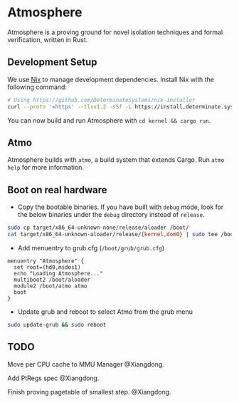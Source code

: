 # Atmosphere

Atmosphere is a proving ground for novel isolation techniques and formal verification, written in Rust.

## Development Setup

We use [Nix](https://nixos.org) to manage development dependencies.
Install Nix with the following command:

```bash
# Using https://github.com/DeterminateSystems/nix-installer
curl --proto '=https' --tlsv1.2 -sSf -L https://install.determinate.systems/nix | sh -s -- install
```

You can now build and run Atmosphere with `cd kernel && cargo run`.

## Atmo

Atmosphere builds with `atmo`, a build system that extends Cargo.
Run `atmo help` for more information.


## Boot on real hardware

* Copy the bootable binaries. If you have built with `debug` mode, look for the
  below binaries under the `debug` directory instead of `release`.

```bash
sudo cp target/x86_64-unknown-none/release/aloader /boot/
cat target/x86_64-unknown-aloader/release/{kernel,dom0} | sudo tee /boot/atmo >/dev/null
```

* Add menuentry to grub.cfg (`/boot/grub/grub.cfg`)

```
menuentry "Atmosphere" {
  set root=(hd0,msdos1)
  echo "Loading Atmosphere..."
  multiboot2 /boot/aloader
  module2 /boot/atmo atmo
  boot
}
```

* Update grub and reboot to select Atmo from the grub menu

```bash
sudo update-grub && sudo reboot
```

## TODO

Move per CPU cache to MMU Manager @Xiangdong.

Add PtRegs spec @Xiangdong.

Finish proving pagetable of smallest step. @Xiangdong.
